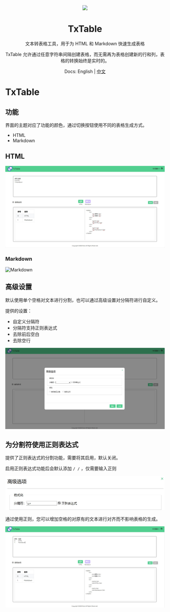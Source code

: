 <div align=center>
  <img style="text-align:center" src=https://raw.githubusercontent.com/Exisi/TxTable/main/favicon.ico width=15% />
  <h1>TxTable</h1>

<p>文本转表格工具，用于为 HTML 和 Markdown 快速生成表格</p>

<p>TxTable 允许通过任意字符串间隔创建表格，而无需再为表格创建新的行和列，表格的转换始终是实时的。</p>

<!-- Demo: [TxTable]() -->

Docs: English | [中文](https://github.com/Exisi/TxTable/blob/main/README-CN.md)

</div>

# TxTable

## 功能

界面的主题对应了功能的颜色，通过切换按钮使用不同的表格生成方式。

- HTML
- Markdown

## HTML

![HTML](https://raw.githubusercontent.com/Exisi/TxTable/main/doc/zh/1.jpg)

### Markdown

![Markdown](https://raw.githubusercontent.com/Exisi/TxTable/main/zh/img/2.jpg)

## 高级设置

默认使用单个空格对文本进行分割，也可以通过高级设置对分隔符进行自定义。

提供的设置：

- 自定义分隔符
- 分隔符支持正则表达式
- 去除前后空白
- 去除空行

![高级设置](https://raw.githubusercontent.com/Exisi/TxTable/main/doc/zh/3.jpg)

## 为分割符使用正则表达式

提供了正则表达式的分割功能，需要将其启用，默认关闭。

启用正则表达式功能后会默认添加 `/ /` ，仅需要输入正则

![正则设置](https://raw.githubusercontent.com/Exisi/TxTable/main/doc/zh/4.jpg)

通过使用正则，您可以增加空格的对原有的文本进行对齐而不影响表格的生成。

![结果](https://raw.githubusercontent.com/Exisi/TxTable/main/doc/zh/5.jpg)
